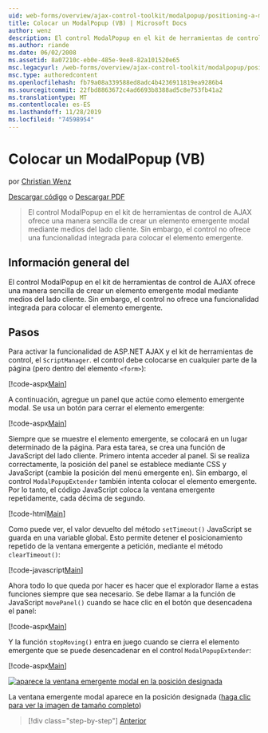 ```yaml
---
uid: web-forms/overview/ajax-control-toolkit/modalpopup/positioning-a-modalpopup-vb
title: Colocar un ModalPopup (VB) | Microsoft Docs
author: wenz
description: El control ModalPopup en el kit de herramientas de control de AJAX ofrece una manera sencilla de crear un elemento emergente modal mediante medios del lado cliente. Sin embargo, el control no ofrece...
ms.author: riande
ms.date: 06/02/2008
ms.assetid: 8a07210c-eb0e-485e-9ee8-82a101520e65
msc.legacyurl: /web-forms/overview/ajax-control-toolkit/modalpopup/positioning-a-modalpopup-vb
msc.type: authoredcontent
ms.openlocfilehash: fb79a08a339588ed8adc4b4236911819ea9286b4
ms.sourcegitcommit: 22fbd8863672c4ad6693b8388ad5c8e753fb41a2
ms.translationtype: MT
ms.contentlocale: es-ES
ms.lasthandoff: 11/28/2019
ms.locfileid: "74598954"
---
```

# <a name="positioning-a-modalpopup-vb"></a>Colocar un ModalPopup (VB)

por [Christian Wenz](https://github.com/wenz)

[Descargar código](https://download.microsoft.com/download/2/4/0/24052038-f942-4336-905b-b60ae56f0dd5/ModalPopup4.vb.zip) o [Descargar PDF](https://download.microsoft.com/download/b/6/a/b6ae89ee-df69-4c87-9bfb-ad1eb2b23373/modalpopup4VB.pdf)

> El control ModalPopup en el kit de herramientas de control de AJAX ofrece una manera sencilla de crear un elemento emergente modal mediante medios del lado cliente. Sin embargo, el control no ofrece una funcionalidad integrada para colocar el elemento emergente.

## <a name="overview"></a>Información general del

El control ModalPopup en el kit de herramientas de control de AJAX ofrece una manera sencilla de crear un elemento emergente modal mediante medios del lado cliente. Sin embargo, el control no ofrece una funcionalidad integrada para colocar el elemento emergente.

## <a name="steps"></a>Pasos

Para activar la funcionalidad de ASP.NET AJAX y el kit de herramientas de control, el `ScriptManager`. el control debe colocarse en cualquier parte de la página (pero dentro del elemento `<form>`):

[!code-aspx[Main](positioning-a-modalpopup-vb/samples/sample1.aspx)]

A continuación, agregue un panel que actúe como elemento emergente modal. Se usa un botón para cerrar el elemento emergente:

[!code-aspx[Main](positioning-a-modalpopup-vb/samples/sample2.aspx)]

Siempre que se muestre el elemento emergente, se colocará en un lugar determinado de la página. Para esta tarea, se crea una función de JavaScript del lado cliente. Primero intenta acceder al panel. Si se realiza correctamente, la posición del panel se establece mediante CSS y JavaScript (cambie la posición del menú emergente en). Sin embargo, el control `ModalPopupExtender` también intenta colocar el elemento emergente. Por lo tanto, el código JavaScript coloca la ventana emergente repetidamente, cada décima de segundo.

[!code-html[Main](positioning-a-modalpopup-vb/samples/sample3.html)]

Como puede ver, el valor devuelto del método `setTimeout()` JavaScript se guarda en una variable global. Esto permite detener el posicionamiento repetido de la ventana emergente a petición, mediante el método `clearTimeout()`:

[!code-javascript[Main](positioning-a-modalpopup-vb/samples/sample4.js)]

Ahora todo lo que queda por hacer es hacer que el explorador llame a estas funciones siempre que sea necesario. Se debe llamar a la función de JavaScript `movePanel()` cuando se hace clic en el botón que desencadena el panel:

[!code-aspx[Main](positioning-a-modalpopup-vb/samples/sample5.aspx)]

Y la función `stopMoving()` entra en juego cuando se cierra el elemento emergente que se puede desencadenar en el control `ModalPopupExtender`:

[!code-aspx[Main](positioning-a-modalpopup-vb/samples/sample6.aspx)]

[![aparece la ventana emergente modal en la posición designada](positioning-a-modalpopup-vb/_static/image2.png)](positioning-a-modalpopup-vb/_static/image1.png)

La ventana emergente modal aparece en la posición designada ([haga clic para ver la imagen de tamaño completo](positioning-a-modalpopup-vb/_static/image3.png))

> [!div class="step-by-step"]
> [Anterior](handling-postbacks-from-a-modalpopup-vb.md)
